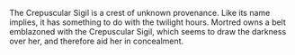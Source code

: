 The Crepuscular Sigil is a crest of unknown provenance. Like its name implies, it has something to do with the twilight hours. Mortred owns a belt emblazoned with the Crepuscular Sigil, which seems to draw the darkness over her, and therefore aid her in concealment.
